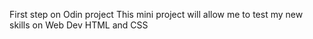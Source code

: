 First step on Odin project
This mini project will allow me to test my new skills on Web Dev
HTML and CSS
